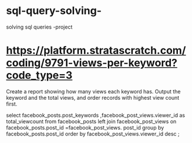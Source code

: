 # sql-query-solving-
solving sql queries -project
# https://platform.stratascratch.com/coding/9791-views-per-keyword?code_type=3


Create a report showing how many views each keyword has. Output the keyword and the total views, and order records with highest view count first.



select facebook_posts.post_keywords ,facebook_post_views.viewer_id as total_viewcount from facebook_posts
left join facebook_post_views on facebook_posts.post_id =facebook_post_views.	post_id
group by facebook_posts.post_id
order by facebook_post_views.viewer_id desc
;
